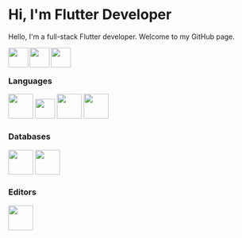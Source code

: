 # Hi, I'm Flutter Developer

Hello, I'm a full-stack Flutter developer. Welcome to my GitHub page.

<p>
<a href="https://www.linkedin.com/in/speedev/" target="_blank"><img align="left" src="https://i.pinimg.com/originals/ce/09/3c/ce093c7214ad357bb665cfd2f66a8b6b.png" width="40px"></a>
<a href="https://medium.com/@speedev" target="_blank"><img align="left" style="border-radius=50%" src="https://miro.medium.com/max/1400/1*psYl0y9DUzZWtHzFJLIvTw.png" width="40px"></a>

<a href="https://www.instagram/spee.dev" target="_blank"><img align="left"  src="https://upload.wikimedia.org/wikipedia/commons/thumb/e/e7/Instagram_logo_2016.svg/2048px-Instagram_logo_2016.svg.png" width="40px"></a>
</p>
<br>
<br>
<h3>Languages</h3>

<div>
<img src="https://upload.wikimedia.org/wikipedia/commons/c/c6/Dart_logo.png" width="50px">
<img src="https://res.cloudinary.com/startup-grind/image/upload/c_fill,dpr_2.0,f_auto,g_center,q_auto:good/v1/gcs/platform-data-goog/events/flutter-logo-5086DD11C5-seeklogo.com__JBIGT4S.png" width="40px">
<img src="https://www.w3.org/html/logo/badge/html5-badge-h-solo.png" width="50px">
<img src="https://upload.wikimedia.org/wikipedia/commons/thumb/6/62/CSS3_logo.svg/800px-CSS3_logo.svg.png" width="50px">
</div>

<h3>Databases</h3>

<div>
  <img src="https://assets-global.website-files.com/6047a9e35e5dc54ac86ddd90/63018721094449d9901f5875_cff297d7.png" width="50px">
  <img src="https://img.icons8.com/color/480/microsoft-sql-server.png" width="50px">
</div>

<h3>Editors</h3>
<div>
  <img src="https://upload.wikimedia.org/wikipedia/commons/thumb/9/9a/Visual_Studio_Code_1.35_icon.svg/2048px-Visual_Studio_Code_1.35_icon.svg.png" width="50px">
</div>
